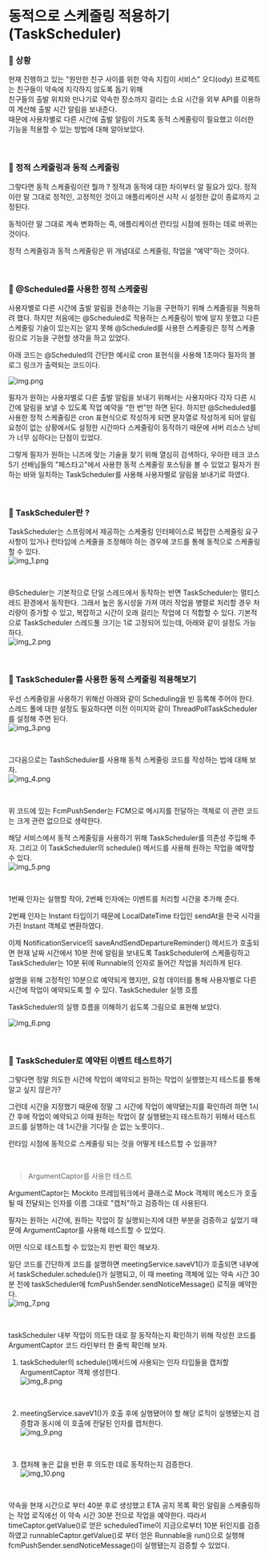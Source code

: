# 동적으로 스케줄링 적용하기 (TaskScheduler)

### 📌 상황
현재 진행하고 있는 "원만한 친구 사이를 위한 약속 지킴이 서비스" 오디(ody) 프로젝트는 친구들이 약속에 지각하지 않도록 돕기 위해 <br>
친구들의 출발 위치와 만나기로 약속한 장소까지 걸리는 소요 시간을 외부 API를 이용하여 계산해 출발 시간 알림을 보내준다. <br>
때문에 사용자별로 다른 시간에 출발 알림이 가도록 동적 스케줄링이 필요했고 이러한 기능을 적용할 수 있는 방법에 대해 알아보았다. <br>

 <br>

### 📌 정적 스케줄링과 동적 스케줄링

그렇다면 동적 스케줄링이란 뭘까 ?
정적과 동적에 대한 차이부터 알 필요가 있다.
정적이란 말 그대로 정적인, 고정적인 것이고
애플리케이션 시작 시 설정한 값이 종료까지 고정된다.

동적이란 말 그대로 계속 변화하는
즉, 애플리케이션 런타임 시점에 원하는 데로 바뀌는 것이다.

정적 스케줄링과 동적 스케줄링은 위 개념대로 스케줄링, 작업을 “예약"하는 것이다.

 <br>

### 📌 @Scheduled를 사용한 정적 스케줄링

사용자별로 다른 시간에 출발 알림을 전송하는 기능을 구현하기 위해 스케줄링을 적용하려 했다.
하지만 처음에는 @Scheduled로 적용하는 스케줄링이 밖에 알지 못했고
다른 스케줄링 기술이 있는지는 알지 못해 @Scheduled를 사용한 스케줄링은 정적 스케줄링으로
기능을 구현할 생각을 하고 있었다.

아래 코드는 @Scheduled의 간단한 예시로 cron 표현식을 사용해
1초마다 필자의 블로그 링크가 출력되는 코드이다.

![img.png](img.png)

필자가 원하는 사용자별로 다른 출발 알림을 보내기 위해서는
사용자마다 각자 다른 시간에 알림을 보낼 수 있도록 작업 예약을 “한 번”만 하면 된다.
하지만 @Scheduled를 사용한 정적 스케줄링은 cron 표현식으로 작성하게 되면 문자열로 작성하게 되어
알림 요청이 없는 상황에서도 설정한 시간마다 스케줄링이 동작하기 때문에
서버 리소스 낭비가 너무 심하다는 단점이 있었다.

그렇게 필자가 원하는 니즈에 맞는 기술을 찾기 위해 열심히 검색하다,
우아한 테크 코스 5기 선배님들의 "페스타고"에서 사용한 동적 스케줄링 포스팅을 볼 수 있었고
필자가 원하는 바와 일치하는 TaskScheduler를 사용해 사용자별로 알림을 보내기로 하였다.

 <br>

### 📌 TaskScheduler란 ?

TaskScheduler는 스프링에서 제공하는 스케줄링 인터페이스로
복잡한 스케줄링 요구사항이 있거나 런타임에 스케줄을 조정해야 하는 경우에
코드를 통해 동적으로 스케줄링할 수 있다.  <br>
![img_1.png](img_1.png)

 <br>

@Scheduler는 기본적으로 단일 스레드에서 동작하는 반면
TaskScheduler는 멀티스레드 환경에서 동작한다.
그래서 높은 동시성을 가져 여러 작업을 병렬로 처리할 경우 처리량이 증가할 수 있고,
복잡하고 시간이 오래 걸리는 작업에 더 적합할 수 있다.
기본적으로 TaskScheduler 스레드풀 크기는 1로 고정되어 있는데, 아래와 같이 설정도 가능하다. <br>
![img_2.png](img_2.png)

 <br>

### 📌 TaskScheduler를 사용한 동적 스케줄링 적용해보기

우선 스케줄링을 사용하기 위해선 아래와 같이 Scheduling을 빈 등록해 주어야 한다.
스레드 풀에 대한 설정도 필요하다면 이전 이미지와 같이
ThreadPollTaskScheduler를 설정해 주면 된다. <br>
![img_3.png](img_3.png)

 <br>

그다음으로는 TashScheduler를 사용해 동적 스케줄링 코드를 작성하는 법에 대해 보자. <br>
![img_4.png](img_4.png)

 <br>

위 코드에 있는 FcmPushSender는 FCM으로 메시지를 전달하는 객체로
이 관련 코드는 크게 관련 없으므로 생략한다.

해당 서비스에서 동적 스케줄링을 사용하기 위해 TaskScheduler를 의존성 주입해 주자.
그리고 이 TaskScheduler의 schedule() 메서드를 사용해 원하는 작업을 예약할 수 있다. <br>
![img_5.png](img_5.png)

 <br>

1번째 인자는 실행할 작아, 2번째 인자에는 이벤트를 처리할 시간을 추가해 준다.

2번째 인자는 Instant 타입이기 때문에 LocalDateTime 타입인 sendAt을
한국 시각을 가진 Instant 객체로 변환하였다.

이제 NotificationService의 saveAndSendDepartureReminder() 메서드가 호출되면
현재 날짜 시간에서 10분 전에 알림을 보내도록 TaskScheduler에 스케줄링하고
TaskScheduler는 10분 뒤에 Runnable의 인자로 들어간 작업을 처리하게 된다.

설명을 위해 고정적인 10분으로 예약되게 했지만,
요청 데이터를 통해 사용자별로 다른 시간에 작업이 예약되도록 할 수 있다.
TaskScheduler 실행 흐름

TaskScheduler의 실행 흐름을 이해하기 쉽도록 그림으로 표현해 보았다. <br>

![img_6.png](img_6.png)

 <br>

### 📌 TaskScheduler로 예약된 이벤트 테스트하기

그렇다면 정말 의도한 시간에 작업이 예약되고 원하는 작업이 실행했는지
테스트를 통해 알고 싶지 않은가?

그런데 시간을 지정했기 때문에 정말 그 시간에 작업이 예약됐는지를 확인하려 하면
1시간 후에 작업이 예약되고 이때 원하는 작업이 잘 실행됐는지 테스트하기 위해서
테스트 코드를 실행하는 데 1시간을 기다릴 순 없는 노릇이다..

런타임 시점에 동적으로 스케줄링 되는 것을 어떻게 테스트할 수 있을까?

 <br>

> ArgumentCaptor를 사용한 테스트
 
ArgumentCaptor는 Mockito 프레임워크에서 클래스로
Mock 객체의 메소드가 호출될 때 전달되는 인자를 이름 그대로 "캡처"하고 검증하는 데 사용된다.

필자는 원하는 시간에, 원하는 작업이 잘 실행되는지에 대한 부분을 검증하고 싶었기 때문에 ArgumentCaptor를 사용해 테스트할 수 있었다.

어떤 식으로 테스트할 수 있었는지 한번 확인 해보자.

일단 코드를 간단하게 코드를 설명하면 meetingService.saveV1()가 호출되면 내부에서 taskScheduler.schedule()가 실행되고,
이 때 meeting 객체에 있는 약속 시간 30분 전에 taskScheduler에 fcmPushSender.sendNoticeMessage() 로직을 예약한다. <br>
![img_7.png](img_7.png)

 <br>

taskScheduler 내부 작업이 의도한 대로 잘 동작하는지 확인하기 위해 작성한 코드를
ArgumentCaptor 코드 라인부터 한 줄씩 확인해 보자.

1. taskScheduler의 schedule()메서드에 사용되는 인자 타입들을 캡처할 ArgumentCaptor 객체 생성한다. <br>
![img_8.png](img_8.png)

 <br>

2. meetingService.saveV1()가 호출 후에 실행됐어야 할 해당 로직이 실행됐는지 검증함과 동시에 이 호출에 전달된 인자를 캡처한다. <br>
![img_9.png](img_9.png)

 <br>

3. 캡처해 놓은 값을 반환 후 의도한 데로 동작하는지 검증한다. <br>
![img_10.png](img_10.png)

 <br>

약속을 현재 시간으로 부터 40분 후로 생성했고 ETA 공지 목록 확인 알림을 스케줄링하는 작업 로직에선 이 약속 시간 30분 전으로 작업을 예약한다.
따라서 timeCaptor.getValue()로 얻은 scheduledTime이 지금으로부터 10분 뒤인지를 검증하였고
runnableCaptor.getValue()로 부터 얻은 Runnable을 run()으로 실행해  fcmPushSender.sendNoticeMessage()이 실행됐는지 검증할 수 있었다.

